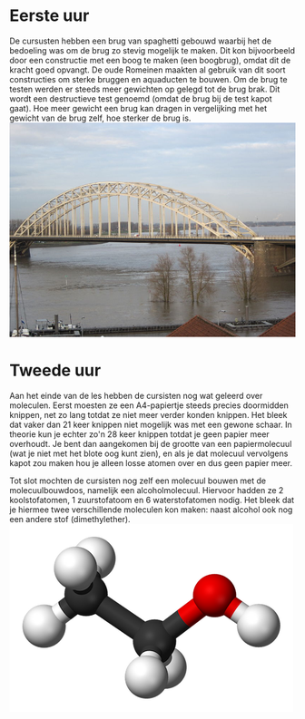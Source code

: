 # Eerste uur
De cursusten hebben een brug van spaghetti gebouwd waarbij het de bedoeling was om de brug zo stevig mogelijk te maken. Dit kon bijvoorbeeld door een constructie met een boog te maken (een boogbrug), omdat dit de kracht goed opvangt. De oude Romeinen maakten al gebruik van dit soort constructies om sterke bruggen en aquaducten te bouwen. Om de brug te testen werden er steeds meer gewichten op gelegd tot de brug brak. Dit wordt een destructieve test genoemd (omdat de brug bij de test kapot gaat). Hoe meer gewicht een brug kan dragen in vergelijking met het gewicht van de brug zelf, hoe sterker de brug is.
![boogbrug](boogbrug.jpg)

# Tweede uur
Aan het einde van de les hebben de cursisten nog wat geleerd over moleculen. Eerst moesten ze een A4-papiertje steeds precies doormidden knippen, net zo lang totdat ze niet meer verder konden knippen. Het bleek dat vaker dan 21 keer knippen niet mogelijk was met een gewone schaar. In theorie kun je echter zo'n 28 keer knippen totdat je geen papier meer overhoudt. Je bent dan aangekomen bij de grootte van een papiermolecuul (wat je niet met het blote oog kunt zien), en als je dat molecuul vervolgens kapot zou maken hou je alleen losse atomen over en dus geen papier meer.

Tot slot mochten de cursisten nog zelf een molecuul bouwen met de molecuulbouwdoos, namelijk een alcoholmolecuul. Hiervoor hadden ze 2 koolstofatomen, 1 zuurstofatoom en 6 waterstofatomen nodig. Het bleek dat je hiermee twee verschillende moleculen kon maken: naast alcohol ook nog een andere stof (dimethylether).
![alcohol](alcohol.png)

